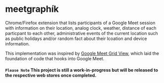 # meetgraphík

Chrome/Firefox extension that lists participants of a Google Meet session with information on their location, analog clock, weather, distance of each particpant to each other, administrative events of the current location such as public holidays and/or random fact about their lcoation and device information.

This implementation was inspired by [Google Meet Grid View](https://github.com/Fugiman/google-meet-grid-view 'A web browser extension that adds a toggle to use a grid layout in Google Meets'), which laid the foundation of code that hooks into Google Meet.

#### `Please Note` This project is still a work-in-progress but will be released to the respective web stores once completed.
